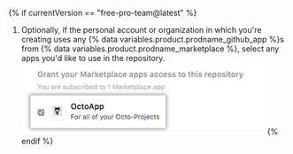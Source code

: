 {% if currentVersion == "free-pro-team@latest" %}
1. Optionally, if the personal account or organization in which you're creating uses any {% data variables.product.prodname_github_app %}s from {% data variables.product.prodname_marketplace %}, select any apps you'd like to use in the repository. ![Lista dos {% data variables.product.prodname_github_app %} da sua conta no {% data variables.product.prodname_marketplace %} e opção para conceder acesso](/assets/images/help/repository/create-repository-choose-marketplace-apps.png)
{% endif %}
